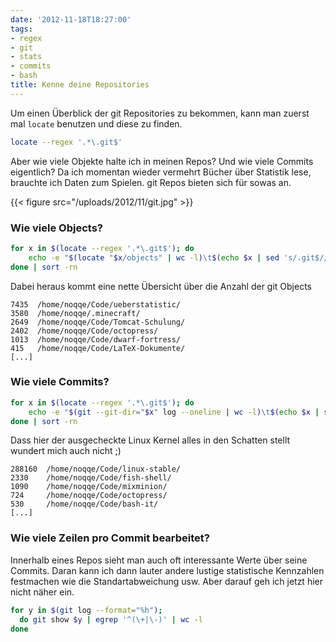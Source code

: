 ```yaml
---
date: '2012-11-18T18:27:00'
tags:
- regex
- git
- stats
- commits
- bash
title: Kenne deine Repositories
---
```


Um einen Überblick der git Repositories zu bekommen,
kann man zuerst mal `locate` benutzen und diese zu finden.

``` bash
locate --regex '.*\.git$'
```

Aber wie viele Objekte halte ich in meinen Repos? Und wie viele Commits
eigentlich? Da ich momentan wieder vermehrt Bücher über Statistik lese,
brauchte ich Daten zum Spielen. git Repos bieten sich für sowas an.

{{< figure src="/uploads/2012/11/git.jpg" >}}

### Wie viele Objects?

``` bash
for x in $(locate --regex '.*\.git$'); do
    echo -e "$(locate "$x/objects" | wc -l)\t$(echo $x | sed 's/.git$//') "
done | sort -rn
```

Dabei heraus kommt eine nette Übersicht über die Anzahl der git Objects

```
7435  /home/noqqe/Code/ueberstatistic/
3580  /home/noqqe/.minecraft/
2649  /home/noqqe/Code/Tomcat-Schulung/
2402  /home/noqqe/Code/octopress/
1013  /home/noqqe/Code/dwarf-fortress/
415   /home/noqqe/Code/LaTeX-Dokumente/
[...]
```

### Wie viele Commits?

``` bash
for x in $(locate --regex '.*\.git$'); do
    echo -e "$(git --git-dir="$x" log --oneline | wc -l)\t$(echo $x | sed 's/.git$//')"
done | sort -rn
```

Dass hier der ausgecheckte Linux Kernel alles in den Schatten stellt wundert
mich auch nicht ;)

```
288160  /home/noqqe/Code/linux-stable/
2330    /home/noqqe/Code/fish-shell/
1090    /home/noqqe/Code/mixminion/
724     /home/noqqe/Code/octopress/
530     /home/noqqe/Code/bash-it/
[...]
```


### Wie viele Zeilen pro Commit bearbeitet?

Innerhalb eines Repos sieht man auch oft interessante Werte über seine Commits.
Daran kann ich dann lauter andere lustige statistische Kennzahlen festmachen wie
die Standartabweichung usw. Aber darauf geh ich jetzt hier nicht näher ein.

``` bash
for y in $(git log --format="%h");
  do git show $y | egrep '^(\+|\-)' | wc -l
done
```